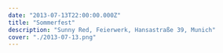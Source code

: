 ```yaml
---
date: "2013-07-13T22:00:00.000Z"
title: "Sommerfest"
description: "Sunny Red, Feierwerk, Hansastraße 39, Munich"
cover: "./2013-07-13.png"
---
```

